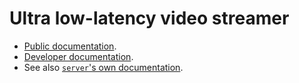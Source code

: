 # Ultra low-latency video streamer

- [Public documentation](docs/README.md).
- [Developer documentation](docs/private/README.md).
- See also [`server`'s own documentation](server/docs/README.md).
